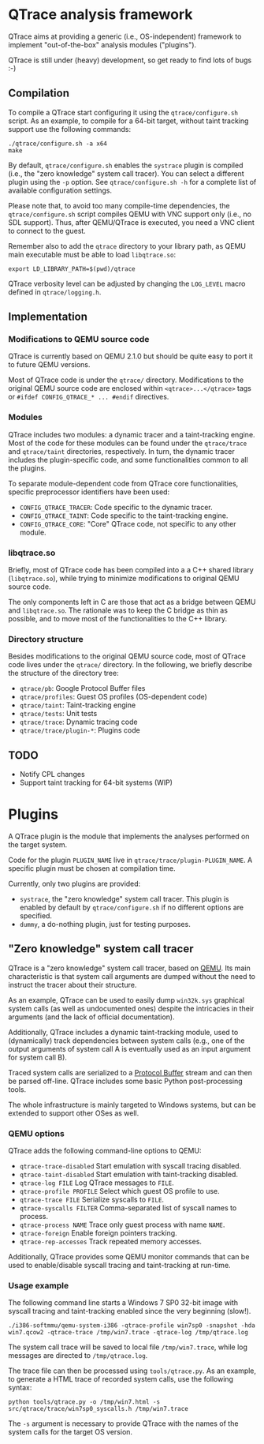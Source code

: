 # QTrace analysis framework #

QTrace aims at providing a generic (i.e., OS-independent) framework to
implement "out-of-the-box" analysis modules ("plugins").

QTrace is still under (heavy) development, so get ready to find lots of bugs :-)

## Compilation ##

To compile a QTrace start configuring it using the `qtrace/configure.sh`
script. As an example, to compile for a 64-bit target, without taint tracking
support use the following commands:

	./qtrace/configure.sh -a x64
	make

By default, `qtrace/configure.sh` enables the `systrace` plugin is compiled
(i.e., the "zero knowledge" system call tracer). You can select a different
plugin using the `-p` option. See `qtrace/configure.sh -h` for a complete list
of available configuration settings.

Please note that, to avoid too many compile-time dependencies, the
`qtrace/configure.sh` script compiles QEMU with VNC support only (i.e., no SDL
support). Thus, after QEMU/QTrace is executed, you need a VNC client to connect
to the guest.

Remember also to add the `qtrace` directory to your library path, as QEMU main
executable must be able to load `libqtrace.so`:

	export LD_LIBRARY_PATH=$(pwd)/qtrace

QTrace verbosity level can be adjusted by changing the `LOG_LEVEL` macro
defined in `qtrace/logging.h`.

## Implementation ##

### Modifications to QEMU source code ###

QTrace is currently based on QEMU 2.1.0 but should be quite easy to port it to
future QEMU versions.

Most of QTrace code is under the `qtrace/` directory. Modifications to the
original QEMU source code are enclosed within `<qtrace>...</qtrace>` tags or
`#ifdef CONFIG_QTRACE_* ... #endif` directives.

### Modules ###

QTrace includes two modules: a dynamic tracer and a taint-tracking engine. Most
of the code for these modules can be found under the `qtrace/trace` and
`qtrace/taint` directories, respectively. In turn, the dynamic tracer includes
the plugin-specific code, and some functionalities common to all the plugins.

To separate module-dependent code from QTrace core functionalities, specific
preprocessor identifiers have been used:

- `CONFIG_QTRACE_TRACER`: Code specific to the dynamic tracer.
- `CONFIG_QTRACE_TAINT`: Code specific to the taint-tracking engine.
- `CONFIG_QTRACE_CORE`: "Core" QTrace code, not specific to any other module.

### libqtrace.so ###

Briefly, most of QTrace code has been compiled into a a C++ shared library
(`libqtrace.so`), while trying to minimize modifications to original QEMU
source code.

The only components left in C are those that act as a bridge between QEMU and
`libqtrace.so`. The rationale was to keep the C bridge as thin as possible, and
to move most of the functionalities to the C++ library.

### Directory structure ###

Besides modifications to the original QEMU source code, most of QTrace code
lives under the `qtrace/` directory. In the following, we briefly describe the
structure of the directory tree:

- `qtrace/pb`: Google Protocol Buffer files
- `qtrace/profiles`: Guest OS profiles (OS-dependent code)
- `qtrace/taint`: Taint-tracking engine
- `qtrace/tests`: Unit tests
- `qtrace/trace`: Dynamic tracing code
- `qtrace/trace/plugin-*`: Plugins code

## TODO ##

- Notify CPL changes
- Support taint tracking for 64-bit systems (WIP)

# Plugins #

A QTrace plugin is the module that implements the analyses performed on the
target system.

Code for the plugin `PLUGIN_NAME` live in `qtrace/trace/plugin-PLUGIN_NAME`. A
specific plugin must be chosen at compilation time.

Currently, only two plugins are provided:

- `systrace`, the "zero knowledge" system call tracer. This plugin is enabled
  by default by `qtrace/configure.sh` if no different options are specified.
- `dummy`, a do-nothing plugin, just for testing purposes.

## "Zero knowledge" system call tracer ##

QTrace is a "zero knowledge" system call tracer, based on
[QEMU](http://www.qemu.org). Its main characteristic is that system call
arguments are dumped without the need to instruct the tracer about their
structure.

As an example, QTrace can be used to easily dump `win32k.sys` graphical system
calls (as well as undocumented ones) despite the intricacies in their arguments
(and the lack of official documentation).

Additionally, QTrace includes a dynamic taint-tracking module, used to
(dynamically) track dependencies between system calls (e.g., one of the output
arguments of system call A is eventually used as an input argument for system
call B).

Traced system calls are serialized to a
[Protocol Buffer](https://developers.google.com/protocol-buffers/) stream and
can then be parsed off-line. QTrace includes some basic Python post-processing
tools.

The whole infrastructure is mainly targeted to Windows systems, but can be
extended to support other OSes as well.

### QEMU options ###

QTrace adds the following command-line options to QEMU:

- `qtrace-trace-disabled` Start emulation with syscall tracing disabled.
- `qtrace-taint-disabled` Start emulation with taint-tracking disabled.
- `qtrace-log FILE` Log QTrace messages to `FILE`.
- `qtrace-profile PROFILE` Select which guest OS profile to use.
- `qtrace-trace FILE` Serialize syscalls to `FILE`.
- `qtrace-syscalls FILTER` Comma-separated list of syscall names to process.
- `qtrace-process NAME` Trace only guest process with name `NAME`.
- `qtrace-foreign` Enable foreign pointers tracking.
- `qtrace-rep-accesses` Track repeated memory accesses.

Additionally, QTrace provides some QEMU monitor commands that can be used to
enable/disable syscall tracing and taint-tracking at run-time.

### Usage example ###

The following command line starts a Windows 7 SP0 32-bit image with syscall
tracing and taint-tracking enabled since the very beginning (slow!).

	./i386-softmmu/qemu-system-i386 -qtrace-profile win7sp0 -snapshot -hda win7.qcow2 -qtrace-trace /tmp/win7.trace -qtrace-log /tmp/qtrace.log

The system call trace will be saved to local file `/tmp/win7.trace`, while log
messages are directed to `/tmp/qtrace.log`.

The trace file can then be processed using `tools/qtrace.py`. As an example, to
generate a HTML trace of recorded system calls, use the following syntax:

	python tools/qtrace.py -o /tmp/win7.html -s src/qtrace/trace/win7sp0_syscalls.h /tmp/win7.trace

The `-s` argument is necessary to provide QTrace with the names of the system
calls for the target OS version.
